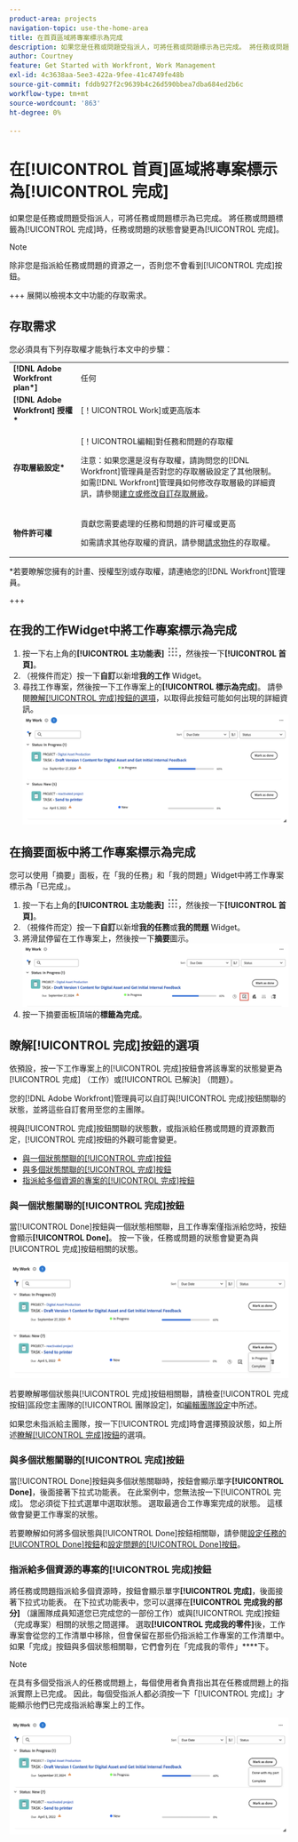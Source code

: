 ```yaml
---
product-area: projects
navigation-topic: use-the-home-area
title: 在首頁區域將專案標示為完成
description: 如果您是任務或問題受指派人，可將任務或問題標示為已完成。 將任務或問題標籤為「完成」時，任務或問題的狀態會變更為「完成」。
author: Courtney
feature: Get Started with Workfront, Work Management
exl-id: 4c3638aa-5ee3-422a-9fee-41c4749fe48b
source-git-commit: fddb927f2c9639b4c26d590bbea7dba684ed2b6c
workflow-type: tm+mt
source-wordcount: '863'
ht-degree: 0%

---
```


# 在[!UICONTROL 首頁]區域將專案標示為[!UICONTROL 完成]

如果您是任務或問題受指派人，可將任務或問題標示為已完成。 將任務或問題標籤為[!UICONTROL 完成]時，任務或問題的狀態會變更為[!UICONTROL 完成]。

>[!NOTE]
>
>除非您是指派給任務或問題的資源之一，否則您不會看到[!UICONTROL 完成]按鈕。

+++ 展開以檢視本文中功能的存取需求。

## 存取需求

您必須具有下列存取權才能執行本文中的步驟：

<table style="table-layout:auto"> 
 <col> 
 </col> 
 <col> 
 </col> 
 <tbody> 
  <tr> 
   <td role="rowheader"><strong>[!DNL Adobe Workfront plan*]</strong></td> 
   <td> <p>任何</p> </td> 
  </tr> 
  <tr> 
   <td role="rowheader"><strong>[!DNL Adobe Workfront] 授權*</strong></td> 
   <td> <p>[！UICONTROL Work]或更高版本</p> </td> 
  </tr> 
  <tr> 
   <td role="rowheader"><strong>存取層級設定*</strong></td> 
   <td> <p>[！UICONTROL編輯]對任務和問題的存取權</p> <p>注意：如果您還是沒有存取權，請詢問您的[!DNL Workfront]管理員是否對您的存取層級設定了其他限制。 如需[!DNL Workfront]管理員如何修改存取層級的詳細資訊，請參閱<a href="../../../administration-and-setup/add-users/configure-and-grant-access/create-modify-access-levels.md" class="MCXref xref">建立或修改自訂存取層級</a>。</p> </td> 
  </tr> 
  <tr> 
   <td role="rowheader"><strong>物件許可權</strong></td> 
   <td> <p>貢獻您需要處理的任務和問題的許可權或更高</p> <p>如需請求其他存取權的資訊，請參閱<a href="../../../workfront-basics/grant-and-request-access-to-objects/request-access.md" class="MCXref xref">請求物件</a>的存取權。</p> </td> 
  </tr> 
 </tbody> 
</table>

&#42;若要瞭解您擁有的計畫、授權型別或存取權，請連絡您的[!DNL Workfront]管理員。

+++

## 在我的工作Widget中將工作專案標示為完成

1. 按一下右上角的&#x200B;**[!UICONTROL 主功能表]** ![主功能表圖示](assets/main-menu-icon.png)，然後按一下&#x200B;**[!UICONTROL 首頁]**。
1. （視條件而定）按一下&#x200B;**自訂**&#x200B;以新增&#x200B;**我的工作** Widget。
1. 尋找工作專案，然後按一下工作專案上的&#x200B;**[!UICONTROL 標示為完成]**。
請參閱[瞭解[!UICONTROL 完成]按鈕的選項](#understand-the-options-of-the-done-button)，以取得此按鈕可能如何出現的詳細資訊。
   ![我的工作標籤為完成](assets/my-work-done.png)


## 在摘要面板中將工作專案標示為完成

您可以使用「摘要」面板，在「我的任務」和「我的問題」Widget中將工作專案標示為「已完成」。

1. 按一下右上角的&#x200B;**[!UICONTROL 主功能表]** ![主功能表圖示](assets/main-menu-icon.png)，然後按一下&#x200B;**[!UICONTROL 首頁]**。
1. （視條件而定）按一下&#x200B;**自訂**&#x200B;以新增&#x200B;**我的任務**&#x200B;或&#x200B;**我的問題** Widget。
1. 將滑鼠停留在工作專案上，然後按一下&#x200B;**摘要**圖示。
   ![開啟摘要](assets/open-summary-new-home.png)
1. 按一下摘要面板頂端的&#x200B;**標籤為完成**。


## 瞭解[!UICONTROL 完成]按鈕的選項

依預設，按一下工作專案上的[!UICONTROL 完成]按鈕會將該專案的狀態變更為[!UICONTROL 完成] （工作）或[!UICONTROL 已解決] （問題）。

您的[!DNL Adobe Workfront]管理員可以自訂與[!UICONTROL 完成]按鈕關聯的狀態，並將這些自訂套用至您的主團隊。

視與[!UICONTROL 完成]按鈕關聯的狀態數，或指派給任務或問題的資源數而定，[!UICONTROL 完成]按鈕的外觀可能會變更。

* [與一個狀態關聯的[!UICONTROL 完成]按鈕](#done-button-associated-with-one-status)
* [與多個狀態關聯的[!UICONTROL 完成]按鈕](#done-button-associated-with-multiple-statuses)
* [指派給多個資源的專案的[!UICONTROL 完成]按鈕](#done-button-for-items-assigned-to-multiple-resources)

### 與一個狀態關聯的[!UICONTROL 完成]按鈕

當[!UICONTROL Done]按鈕與一個狀態相關聯，且工作專案僅指派給您時，按鈕會顯示&#x200B;**[!UICONTROL Done]**。 按一下後，任務或問題的狀態會變更為與[!UICONTROL 完成]按鈕相關的狀態。

![完成按鈕](assets/done-button-status.png)

若要瞭解哪個狀態與[!UICONTROL 完成]按鈕相關聯，請檢查[!UICONTROL 完成按鈕]區段您主團隊的[!UICONTROL 團隊設定]，如[編輯團隊設定](../../../people-teams-and-groups/create-and-manage-teams/edit-team-settings.md)中所述。

如果您未指派給主團隊，按一下[!UICONTROL 完成]時會選擇預設狀態，如上所述[瞭解[!UICONTROL 完成]按鈕](#understand-the-options-of-the-done-button)的選項。

### 與多個狀態關聯的[!UICONTROL 完成]按鈕

當[!UICONTROL Done]按鈕與多個狀態關聯時，按鈕會顯示單字&#x200B;**[!UICONTROL Done]**，後面接著下拉式功能表。 在此案例中，您無法按一下[!UICONTROL 完成]。 您必須從下拉式選單中選取狀態。 選取最適合工作專案完成的狀態。 這樣做會變更工作專案的狀態。

若要瞭解如何將多個狀態與[!UICONTROL Done]按鈕相關聯，請參閱[設定任務的[!UICONTROL Done]按鈕](../../../people-teams-and-groups/create-and-manage-teams/configure-the-done-button-for-tasks.md)和[設定問題的[!UICONTROL Done]按鈕](../../../people-teams-and-groups/create-and-manage-teams/configure-the-done-button-for-issues.md)。

### 指派給多個資源的專案的[!UICONTROL 完成]按鈕

將任務或問題指派給多個資源時，按鈕會顯示單字&#x200B;**[!UICONTROL 完成]**，後面接著下拉式功能表。 在下拉式功能表中，您可以選擇在&#x200B;**[!UICONTROL 完成我的部分]** （讓團隊成員知道您已完成您的一部份工作）或與[!UICONTROL 完成]按鈕（完成專案）相關的狀態之間選擇。 選取&#x200B;**[!UICONTROL 完成我的零件]**&#x200B;後，工作專案會從您的工作清單中移除，但會保留在那些仍指派給工作專案的工作清單中。\
如果「完成」按鈕與多個狀態相關聯，它們會列在「完成我的零件」****&#x200B;下。

>[!NOTE]
>
>在具有多個受指派人的任務或問題上，每個使用者負責指出其在任務或問題上的指派實際上已完成。 因此，每個受指派人都必須按一下「[!UICONTROL 完成]」才能顯示他們已完成指派給專案上的工作。

![完成我的部分](assets/done-with-my-part.png)

